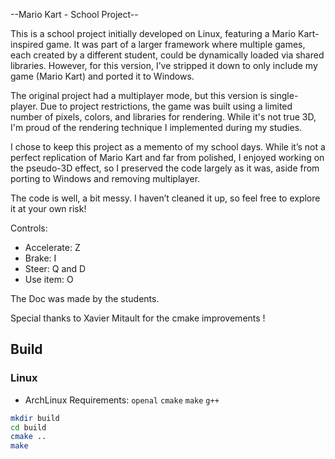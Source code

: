 --Mario Kart - School Project--


This is a school project initially developed on Linux, featuring a Mario Kart-inspired game. It was part of a larger framework where multiple games, each created by a different student, could be dynamically loaded via shared libraries. However, for this version, I’ve stripped it down to only include my game (Mario Kart) and ported it to Windows.

The original project had a multiplayer mode, but this version is single-player.
Due to project restrictions, the game was built using a limited number of pixels, colors, and libraries for rendering.
While it's not true 3D, I'm proud of the rendering technique I implemented during my studies.

I chose to keep this project as a memento of my school days. While it’s not a perfect replication of Mario Kart and far from polished, I enjoyed working on the pseudo-3D effect, so I preserved the code largely as it was, aside from porting to Windows and removing multiplayer.

The code is well, a bit messy. I haven’t cleaned it up, so feel free to explore it at your own risk!


Controls:
- Accelerate: Z
- Brake: I
- Steer: Q and D
- Use item: O

The Doc was made by the students.

Special thanks to Xavier Mitault for the cmake improvements !

## Build

### Linux

- ArchLinux Requirements: `openal` `cmake` `make` `g++`

```bash
mkdir build
cd build
cmake ..
make
```
